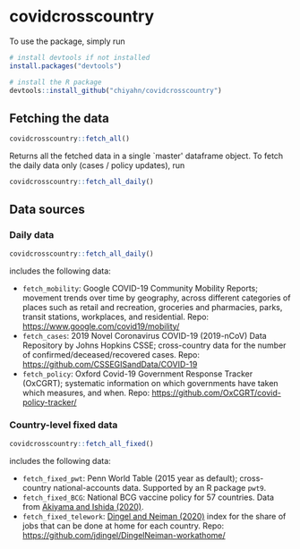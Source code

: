 # covidcrosscountry

To use the package, simply run

```r
# install devtools if not installed
install.packages("devtools") 

# install the R package
devtools::install_github("chiyahn/covidcrosscountry")
```

## Fetching the data

```r
covidcrosscountry::fetch_all()
```

Returns all the fetched data in a single `master' dataframe object. To fetch the daily data only (cases / policy updates), run

```r
covidcrosscountry::fetch_all_daily()
```

## Data sources
### Daily data
```r
covidcrosscountry::fetch_all_daily()
```
includes the following data:

- `fetch_mobility`: Google COVID-19 Community Mobility Reports; movement trends over time by geography, across different categories of places such as retail and recreation, groceries and pharmacies, parks, transit stations, workplaces, and residential. Repo: https://www.google.com/covid19/mobility/
- `fetch_cases`: 2019 Novel Coronavirus COVID-19 (2019-nCoV) Data Repository by Johns Hopkins CSSE; cross-country data for the number of confirmed/deceased/recovered cases. Repo: https://github.com/CSSEGISandData/COVID-19
- `fetch_policy`: Oxford Covid-19 Government Response Tracker (OxCGRT); systematic information on which governments have taken which measures, and when. Repo: https://github.com/OxCGRT/covid-policy-tracker/

### Country-level fixed data
```r
covidcrosscountry::fetch_all_fixed()
```
includes the following data:

- `fetch_fixed_pwt`: Penn World Table (2015 year as default); cross-country national-accounts data. Supported by an R package `pwt9`.
- `fetch_fixed_BCG`: National BCG vaccine policy for 57 countries. Data from [Akiyama and Ishida (2020)](http://www.bi.cs.titech.ac.jp/COVID-19/Death_vs_BCGpolicy_version2.0.html). 
- `fetch_fixed_telework`: [Dingel and Neiman (2020)](https://github.com/jdingel/DingelNeiman-workathome/) index for the share of jobs that can be done at home for each country. Repo: https://github.com/jdingel/DingelNeiman-workathome/
